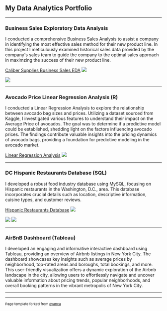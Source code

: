 ## My Data Analytics Portfolio

---

### Business Sales Exploratory Data Analysis 
I conducted a comprehensive Business Sales Analysis to assist a company in identifying the most effective sales method for their new product line. In this project I meticulously examined historical sales data provided by the company's sales team to guide the company to the optimal sales approach in maximzing the success of their new product line.

[Caliber Supplies Business Sales EDA](/https://github.com/ryessem7/SalesEDA)
<img src="https://github.com/ryessem7/SalesEDA/assets/98337669/164a4096-ae0a-4db5-a1fe-254161dc68b5"/>

<img src="https://github.com/ryessem7/SalesEDA/assets/98337669/4c0f0be3-20d1-43f2-8ecf-5b39e5a410e2">


--- 

### Avocado Price Linear Regression Analysis (R)
I conducted a Linear Regression Analysis to explore the relationship between avocado bag sizes and prices. Utilizing a dataset sourced from Kaggle, I investigated various features to understand their impact on the Average Price of avocados. The goal was to determine if a predictive model could be established, shedding light on the factors influencing avocado prices. The findings contribute valuable insights into the pricing dynamics of avocado bags, providing a foundation for predictive modeling in the avocado market.

[Linear Regression Analysis](/https://github.com/ryessem7/AvocadoMLR)
<img src="https://github.com/ryessem7/images/assets/graphdos.png"/>

---

### DC Hispanic Restaurants Database (SQL)
I developed a robust food industry database using MySQL, focusing on Hispanic restaurants in the Washington, D.C., area. This database incorporates crucial details such as location, descriptive information, cuisine types, and customer reviews.

[Hispanic Restaurants Database](https://github.com/ryessem7/Group6-Final-INST377SP2022/tree/main)
<img src="https://github.com/ryessem7/Group6-Final-INST377SP2022/blob/3ef5cce796f42388a5d9f30201f4df508d7c836c/assets/images/Screen%20Shot%202022-05-06%20at%206.58.14%20PM.png"/>

<img src="assets/images/rests.png">

<img src="assets/images/revs.png">

---

### AirBnB Dashboard (Tableau)
I developed an engaging and informative interactive dashboard using Tableau, providing an overview of Airbnb listings in New York City. The dashboard showcases key insights such as average prices by neighborhood, top-rated areas and boroughs, total bookings, and more. This user-friendly visualization offers a dynamic exploration of the Airbnb landscape in the city, allowing users to effortlessly navigate and uncover valuable information about pricing trends, popular neighborhoods, and overall booking patterns in the vibrant metropolis of New York City.

---




---
<p style="font-size:11px">Page template forked from <a href="https://github.com/evanca/quick-portfolio">evanca</a></p>
<!-- Remove above link if you don't want to attibute -->

